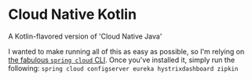 # Cloud Native Kotlin

A Kotlin-flavored version of 'Cloud Native Java'

I wanted to make running all of this as easy as possible, so I'm relying on [the fabulous `spring cloud` CLI](https://spring.io/blog/2016/11/02/introducing-the-spring-cloud-cli-launcher). Once you've installed it, simply run the following: `spring cloud configserver eureka hystrixdashboard zipkin`
